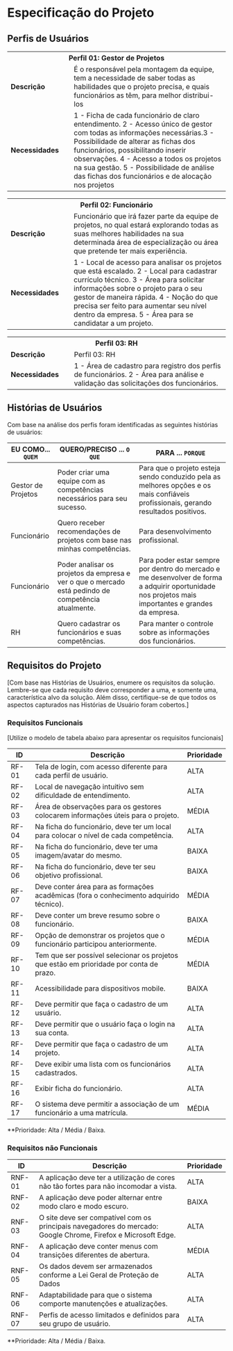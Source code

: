 # Especificação do Projeto

## Perfis de Usuários

<table>
<tbody>
<tr align=center>
<th colspan="2">Perfil 01: Gestor de Projetos </th>
</tr>
<tr>
<td width="150px"><b>Descrição</b></td>
<td width="600px">É o responsável pela montagem da equipe, tem a necessidade de saber todas as habilidades que o projeto precisa, e quais funcionários as têm, para melhor distribui-los</td>
</tr>
<tr>
<td><b>Necessidades</b></td>
<td>1 - Ficha de cada funcionário de claro entendimento. 2 - Acesso único de gestor com todas as informações necessárias.3 - Possibilidade de alterar as fichas dos funcionários, possibilitando inserir observações. 4 - Acesso a todos os projetos na sua gestão. 5 - Possibilidade de análise das fichas dos funcionários e de alocação nos projetos</td>
</tr>
</tbody>
</table>

<table>
<tbody>
<tr align=center>
<th colspan="2">Perfil 02: Funcionário </th>
</tr>
<tr>
<td width="150px"><b>Descrição</b></td>
<td width="600px">Funcionário que irá fazer parte da equipe de projetos, no qual estará explorando todas as suas melhores habilidades na sua determinada área de especialização ou área que pretende ter mais experiência.</td>
</tr>
<tr>
<td><b>Necessidades</b></td>
<td>1 - Local de acesso para analisar os projetos que está escalado. 2 - Local para cadastrar currículo técnico. 3 - Área para solicitar informações sobre o projeto para o seu gestor de maneira rápida. 4 - Noção do que precisa ser feito para aumentar seu nível dentro da empresa. 5 - Área para se candidatar a um projeto.</td>
</tr>
</tbody>
</table>

<table>
<tbody>
<tr align=center>
<th colspan="2">Perfil 03: RH </th>
</tr>
<tr>
<td width="150px"><b>Descrição</b></td>
<td width="600px">Perfil 03: RH</td>
</tr>
<tr>
<td><b>Necessidades</b></td>
<td>1 - Área de cadastro para registro dos perfis de funcionários. 2 - Área para análise e validação das solicitações dos funcionários.</td>
</tr>
</tbody>
</table>

## Histórias de Usuários

Com base na análise dos perfis foram identificadas as seguintes histórias de usuários:

|EU COMO... `QUEM`   | QUERO/PRECISO ... `O QUE` |PARA ... `PORQUE`                 |
|--------------------|---------------------------|----------------------------------|
| Gestor de Projetos | Poder criar uma equipe com as competências necessários para seu sucesso.| Para que o projeto esteja sendo conduzido pela as melhores opções e os mais confiáveis profissionais, gerando resultados positivos. |
| Funcionário | Quero receber recomendações de projetos com base nas minhas competências. | Para desenvolvimento profissional. |
| Funcionário | Poder analisar os projetos da empresa e ver o que o mercado está pedindo de competência atualmente. | Para poder estar sempre por dentro do mercado e me desenvolver de forma a adquirir oportunidade nos projetos mais importantes e grandes da empresa. |
| RH | Quero cadastrar os funcionários e suas competências. | Para manter o controle sobre as informações dos funcionários. |


## Requisitos do Projeto

[Com base nas Histórias de Usuários, enumere os requisitos da solução. Lembre-se que cada requisito deve corresponder a uma, e somente uma, característica alvo da solução. Além disso, certifique-se de que todos os aspectos capturados nas Histórias de Usuário foram cobertos.]

### Requisitos Funcionais

[Utilize o modelo de tabela abaixo para apresentar os requisitos funcionais]

|ID    | Descrição                | Prioridade |
|--------------------|---------------------------|----------------------------------|
| RF- 01 | Tela de login, com acesso diferente para cada perfil de usuário. | ALTA | 
| RF- 02 | Local de navegação intuitivo sem dificuldade de entendimento. | ALTA | 
| RF- 03 | Área de observações para os gestores colocarem informações úteis para o projeto. | MÉDIA | 
| RF-04 | Na ficha do funcionário, deve ter um local para colocar o nível de cada competência. | ALTA | 
| RF-05 | Na ficha do funcionário, deve ter uma imagem/avatar do mesmo. | BAIXA | 
| RF-06 | Na ficha do funcionário, deve ter seu objetivo profissional. | BAIXA | 
| RF-07 | Deve conter área para as formações acadêmicas (fora o conhecimento adquirido técnico). | MÉDIA | 
| RF-08 | Deve conter um breve resumo sobre o funcionário. | BAIXA | 
| RF-09 | Opção de demonstrar os projetos que o funcionário participou anteriormente. | MÉDIA | 
| RF-10 | Tem que ser possível selecionar os projetos que estão em prioridade por conta de prazo. | MÉDIA | 
| RF-11 | Acessibilidade para dispositivos mobile. | BAIXA | 
| RF-12 | Deve permitir que faça o cadastro de um usuário. | ALTA | 
| RF-13 | Deve permitir que o usuário faça o login na sua conta. | ALTA | 
| RF-14 | Deve permitir que faça o cadastro de um projeto. | ALTA | 
| RF-15 | Deve exibir uma lista com os funcionários cadastrados. | ALTA | 
| RF-16 | Exibir ficha do funcionário. | ALTA | 
| RF-17 | O sistema deve permitir a associação de um funcionário a uma matrícula. | MÉDIA | 

**Prioridade: Alta / Média / Baixa. 

### Requisitos não Funcionais

|ID      | Descrição               |Prioridade |
|--------------------|---------------------------|----------------------------------|
| RNF-01 | A aplicação deve ter a utilização de cores não tão fortes para não incomodar a vista. | ALTA | 
| RNF- 02 | A aplicação deve poder alternar entre modo claro e modo escuro. | BAIXA | 
| RNF-03 | O site deve ser compatível com os principais navegadores do mercado: Google Chrome, Firefox e Microsoft Edge. | ALTA | 
| RNF-04 | A aplicação deve conter menus com transições diferentes de abertura. | MÉDIA | 
| RNF-05 | Os dados devem ser armazenados conforme a Lei Geral de Proteção de Dados | ALTA | 
| RNF-06 | Adaptabilidade para que o sistema comporte manutenções e atualizações. | ALTA | 
| RNF-07 | Perfis de acesso limitados e definidos para seu grupo de usuário. | ALTA | 

**Prioridade: Alta / Média / Baixa. 

